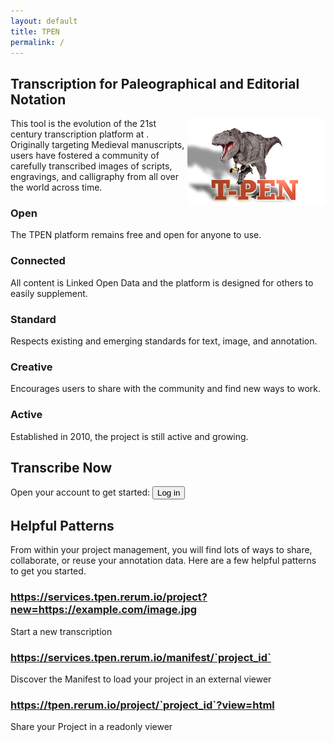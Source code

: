 ```yaml
---
layout: default
title: TPEN
permalink: /
---
```


## Transcription for Paleographical and Editorial Notation

<img alt="old TPEN logo" src="/assets/img/tpen_clearShadowSmall.png" align="right">
This tool is the evolution of the 21st century transcription platform at <https://t-pen.org>.
Originally targeting Medieval manuscripts, users have fostered a community of carefully
transcribed images of scripts, engravings, and calligraphy from all over the world across time.

### Open

The TPEN platform remains free and open for anyone to use.

### Connected

All content is Linked Open Data and the platform is designed for others to easily supplement.

### Standard

Respects existing and emerging standards for text, image, and annotation.

### Creative

Encourages users to share with the community and find new ways to work.

### Active

Established in 2010, the project is still active and growing. 

## Transcribe Now

Open your account to get started: <button role="button"> Log in </button>

## Helpful Patterns

From within your project management, you will find lots of ways to share, collaborate, or reuse your annotation data. 
Here are a few helpful patterns to get you started.

### https://services.tpen.rerum.io/project?new=https://example.com/image.jpg

Start a new transcription


### https://services.tpen.rerum.io/manifest/`project_id`

Discover the Manifest to load your project in an external viewer


### https://tpen.rerum.io/project/`project_id`?view=html

Share your Project in a readonly viewer
